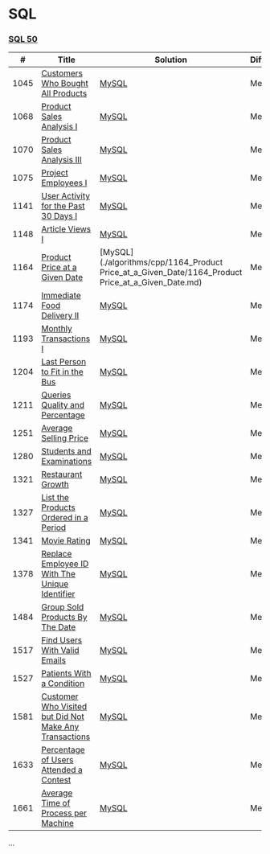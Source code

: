 SQL
========

### [SQL 50](https://leetcode.com/studyplan/top-sql-50/)


| # | Title | Solution | Difficulty |
|---| ----- | -------- | ---------- |
|1045|[Customers Who Bought All Products]()| [MySQL](./algorithms/cpp/1045_Customers_Who_Bought_All_Products/1045_Customers_Who_Bought_All_Products.md)|Medium|
|1068|[Product Sales Analysis I]()| [MySQL](./algorithms/cpp/1068_Product_Sales_Analysis_I/1068_Product_Sales_Analysis_I.md)|Medium|
|1070|[Product Sales Analysis III]()| [MySQL](./algorithms/cpp/1070_Product_Sales_Analysis_III/1070_Product_Sales_Analysis_III.md)|Medium|
|1075|[Project Employees I]()| [MySQL](./algorithms/cpp/1075_Project_Employees_I/1075_Project_Employees_I.md)|Medium|
|1141|[User Activity for the Past 30 Days I]()| [MySQL](./algorithms/cpp/1141_User_Activity_for_the_Past_30_Days_I/1141_User_Activity_for_the_Past_30_Days_I.md)|Medium|
|1148|[Article Views I]()| [MySQL](./algorithms/cpp/1148_Article_Views_I/1148_Article_Views_I.md)|Medium|
|1164|[Product Price at a Given Date]()| [MySQL](./algorithms/cpp/1164_Product Price_at_a_Given_Date/1164_Product Price_at_a_Given_Date.md)|Medium|
|1174|[Immediate Food Delivery II]()| [MySQL](./algorithms/cpp/1174_Immediate_Food_Delivery_II/1174_Immediate_Food_Delivery_II.md)|Medium|
|1193|[Monthly Transactions I]()| [MySQL](./algorithms/cpp/1193_Monthly_Transactions_I/1193_Monthly_Transactions_I.md)|Medium|
|1204|[Last Person to Fit in the Bus]()| [MySQL](./algorithms/cpp/1204_Last_Person_to_Fit_in_the_Bus/1204_Last_Person_to_Fit_in_the_Bus.md)|Medium|
|1211|[Queries Quality and Percentage]()| [MySQL](./algorithms/cpp/1211_Queries_Quality_and_Percentage/1211_Queries_Quality_and_Percentage.md)|Medium|
|1251|[Average Selling Price]()| [MySQL](./algorithms/cpp/1251_Average_Selling_Price/1251_Average_Selling_Price.md)|Medium|
|1280|[Students and Examinations]()| [MySQL](./algorithms/cpp/1280_Students_and_Examinations/1280_Students_and_Examinations.md)|Medium|
|1321|[Restaurant Growth]()| [MySQL](./algorithms/cpp/1321_Restaurant_Growth/1321_Restaurant_Growth.md)|Medium|
|1327|[List the Products Ordered in a Period]()| [MySQL](./algorithms/cpp/1327_List_the_Products_Ordered_in_a_Period/1327_List_the_Products_Ordered_in_a_Period.md)|Medium|
|1341|[Movie Rating]()| [MySQL](./algorithms/cpp/1341_Movie_Rating/1341_Movie_Rating.md)|Medium|
|1378|[Replace Employee ID With The Unique Identifier]()| [MySQL](./algorithms/cpp/1378_Replace_Employee_ID_With_The_Unique_Identifier/1378_Replace_Employee_ID_With_The_Unique_Identifier.md)|Medium|
|1484|[Group Sold Products By The Date]()| [MySQL](./algorithms/cpp/1484_Group_Sold_Products_By_The_Date/1484_Group_Sold_Products_By_The_Date.md)|Medium|
|1517|[Find Users With Valid Emails]()| [MySQL](./algorithms/cpp/1517_Find_Users_With_Valid_Emails/1517_Find_Users_With_Valid_Emails.md)|Medium|
|1527|[Patients With a Condition]()| [MySQL](./algorithms/cpp/1527_Patients_With_a_Condition/1527_Patients_With_a_Condition.md)|Medium|
|1581|[Customer Who Visited but Did Not Make Any Transactions]()| [MySQL](./algorithms/cpp/1581_Customer_Who_Visited_but_Did_Not_Make_Any_Transactions/1581_Customer_Who_Visited_but_Did_Not_Make_Any_Transactions.md)|Medium|
|1633|[Percentage of Users Attended a Contest]()| [MySQL](./algorithms/cpp/1633_Percentage_of_Users_Attended_a_Contest/1633_Percentage_of_Users_Attended_a_Contest.md)|Medium|
|1661|[Average Time of Process per Machine]()| [MySQL](./algorithms/cpp/1661_Average_Time_of_Process_per_Machine/1661_Average_Time_of_Process_per_Machine.md)|Medium|
...

